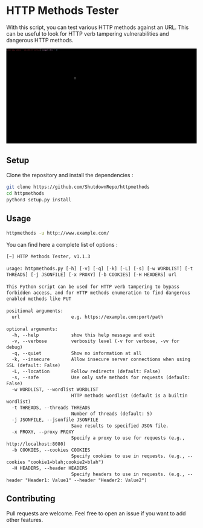 # HTTP Methods Tester

With this script, you can test various HTTP methods against an URL. This can be useful to look for HTTP verb tampering vulnerabilities and dangerous HTTP methods.

![example](assets/example.gif)

## Setup

Clone the repository and install the dependencies :

```sh
git clone https://github.com/ShutdownRepo/httpmethods
cd httpmethods
python3 setup.py install
```

## Usage

```sh
httpmethods -u http://www.example.com/
```

You can find here a complete list of options :

```
[~] HTTP Methods Tester, v1.1.3

usage: httpmethods.py [-h] [-v] [-q] [-k] [-L] [-s] [-w WORDLIST] [-t THREADS] [-j JSONFILE] [-x PROXY] [-b COOKIES] [-H HEADERS] url

This Python script can be used for HTTP verb tampering to bypass forbidden access, and for HTTP methods enumeration to find dangerous enabled methods like PUT 

positional arguments:
  url                   e.g. https://example.com:port/path

optional arguments:
  -h, --help            show this help message and exit
  -v, --verbose         verbosity level (-v for verbose, -vv for debug)
  -q, --quiet           Show no information at all
  -k, --insecure        Allow insecure server connections when using SSL (default: False)
  -L, --location        Follow redirects (default: False)
  -s, --safe            Use only safe methods for requests (default: False)
  -w WORDLIST, --wordlist WORDLIST
                        HTTP methods wordlist (default is a builtin wordlist)
  -t THREADS, --threads THREADS
                        Number of threads (default: 5)
  -j JSONFILE, --jsonfile JSONFILE
                        Save results to specified JSON file.
  -x PROXY, --proxy PROXY
                        Specify a proxy to use for requests (e.g., http://localhost:8080)
  -b COOKIES, --cookies COOKIES
                        Specify cookies to use in requests. (e.g., --cookies "cookie1=blah;cookie2=blah")
  -H HEADERS, --header HEADERS
                        Specify headers to use in requests. (e.g., --header "Header1: Value1" --header "Header2: Value2")
```

## Contributing

Pull requests are welcome. Feel free to open an issue if you want to add other features.
